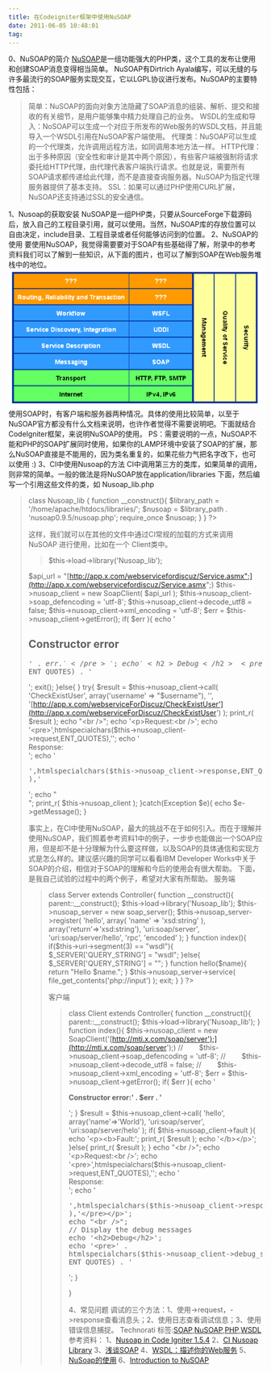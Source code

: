 ```yaml
---
title: 在Codeigniter框架中使用NuSOAP
date: 2011-06-05 10:48:01
tag: 
---
```


0、NuSOAP的简介
[NuSOAP](http://sourceforge.net/projects/nusoap/)是一组功能强大的PHP类，这个工具的发布让使用和创建SOAP消息变得相当简单。 NuSOAP有Dirtrich Ayala编写，可以无缝的与许多最流行的SOAP服务实现交互，它以LGPL协议进行发布。NuSOAP的主要特性包括：
> 简单：NuSOAP的面向对象方法隐藏了SOAP消息的组装、解析、提交和接收的有关细节，是用户能够集中精力处理自己的业务。
WSDL的生成和导入：NoSOAP可以生成一个对应于所发布的Web服务的WSDL文档，并且能导入一个WSDL引用在NuSOAP客户端使用。
代理类：NuSOAP可以生成的一个代理类，允许调用远程方法，如同调用本地方法一样。
HTTP代理：出于多种原因（安全性和审计是其中两个原因），有些客户端被强制将请求委托给HTTP代理，由代理代表客户端执行请求。也就是说，需要所有SOAP请求都传递给此代理，而不是直接查询服务器。NuSOAP为指定代理服务器提供了基本支持。
SSL：如果可以通过PHP使用CURL扩展，NuSOAP还支持通过SSL的安全通信。

1、Nusoap的获取安装
NuSOAP是一组PHP类，只要从SourceForge下载源码后，放入自己的工程目录引用，就可以使用。当然，NuSOAP库的存放位置可以自由决定，include目录、工程目录或者任何能够访问到的位置。
2、NuSOAP的使用
要使用NuSOAP，我觉得需要要对于SOAP有些基础得了解，附录中的参考资料我们可以了解到一些知识，从下面的图片，也可以了解到SOAP在Web服务堆栈中的地位。
![](./20110605-nusoap/ws-03.gif)
使用SOAP时，有客户端和服务器两种情况。具体的使用比较简单，以至于NuSOAP官方都没有什么文档来说明，也许作者觉得不需要说明吧。下面就结合CodeIgniter框架，来说明NuSOAP的使用。
PS：需要说明的一点，NuSOAP不能和PHP的SOAP扩展同时使用，如果你的LAMP环境中安装了SOAP的扩展，那么NuSOAP直接是不能用的，因为类名重复的，如果花些力气把名字改下，也可以使用 :)
3、CI中使用Nusoap的方法
CI中调用第三方的类库，如果简单的调用，则非常的简单。一般的做法是将NuSOAP放在application/libraries 下面，然后编写一个引用这些文件的类，如 Nusoap_lib.php
> <?php  if ( ! defined('BASEPATH')) exit('No direct script access allowed');
class Nusoap_lib {
function __construct(){
$library_path = '/home/apache/htdocs/libraries/';
$nusoap = $library_path . 'nusoap0.9.5/nusoap.php';
require_once $nusoap;
}
}
?>


这样，我们就可以在其他的文件中通过CI常规的加载的方式来调用 NuSOAP 进行使用，比如在一个 Client类中。
> $this->load->library('Nusoap_lib');

$api_url = "[http://app.x.com/webservicefordiscuz/Service.asmx";](http://app.x.com/webservicefordiscuz/Service.asmx";)
$this->nusoap_client = new SoapClient( $api_url );
$this->nusoap_client->soap_defencoding = 'utf-8';
$this->nusoap_client->decode_utf8 = false;
$this->nusoap_client->xml_encoding = 'utf-8';
$err = $this->nusoap_client->getError();
if( $err ){
echo '<h2>Constructor error</h2><pre>' . $err . '</pre>';
echo '<h2>Debug</h2><pre>' . htmlspecialchars($client->getDebug(), ENT_QUOTES) . '</pre>';
exit();
}else{
}
try{
$result = $this->nusoap_client->call(
'CheckExistUser',
array('username' => "$username"),
'',
'[http://app.x.com/webserviceForDiscuz/CheckExistUser'](http://app.x.com/webserviceForDiscuz/CheckExistUser')
);
print_r( $result );
echo "<br />";
echo '<p>Request:<br />';
echo '<pre>',htmlspecialchars($this->nusoap_client->request,ENT_QUOTES),'</pre>';
echo '<br />Response:<br />';
echo '<pre>',htmlspecialchars($this->nusoap_client->response,ENT_QUOTES ),'</pre></p>';
echo "<br />";
print_r( $this->nusoap_client );
}catch(Exception $e){
echo $e->getMessage();
}

事实上，在CI中使用NuSOAP，最大的挑战不在于如何引入。而在于理解并使用NuSOAP，我们照着参考资料1中的例子，一步步也能做出一个SOAP应用，但是却不是十分理解为什么要这样做，以及SOAP的具体通信和实现方式是怎么样的。建议感兴趣的同学可以看看IBM Developer Works中关于SOAP的介绍，相信对于SOAP的理解和今后的使用会有很大帮助。
下面，是我自己试验的过程中的两个例子，希望对大家有所帮助。
服务端
> <?php  if ( ! defined('BASEPATH')) exit('No direct script access allowed');
class Server extends Controller{
function __construct(){
parent::__construct();
$this->load->library('Nusoap_lib');
$this->nusoap_server = new soap_server();
$this->nusoap_server->register(
'hello',
array(
'name' => 'xsd:string'
),
array('return'=>'xsd:string'),
'uri:soap/server',
'uri:soap/server/hello',
'rpc',
'encoded'
);
}
function index(){
if($this->uri->segment(3) == "wsdl"){
$_SERVER['QUERY_STRING'] = "wsdl";
}else{
$_SERVER['QUERY_STRING'] = "";
}
function hello($name){
return "Hello $name.";
}
$this->nusoap_server->service( file_get_contents('php://input') );
exit;
}
}
?>


客户端
> <?php  if ( ! defined('BASEPATH')) exit('No direct script access allowed');
class Client extends Controller{
function __construct(){
parent::__construct();
$this->load->library('Nusoap_lib');
}
function index(){
$this->nusoap_client = new SoapClient('[http://mti.x.com/soap/server');](http://mti.x.com/soap/server');)
//        $this->nusoap_client->soap_defencoding = 'utf-8';
//        $this->nusoap_client->decode_utf8 = false;
//        $this->nusoap_client->xml_encoding = 'utf-8';
$err = $this->nusoap_client->getError();
if( $err ){
echo '<p><b>Constructor error:' . $err . '</b></p>';
}
$result = $this->nusoap_client->call(
'hello',
array('name'=>'World'),
'uri:soap/server',
'uri:soap/server/helo' );
if( $this->nusoap_client->fault ){
echo '<p><b>Fault:';
print_r( $result );
echo '</b></p>';
}else{
print_r( $result );
}
echo "<br />";
echo '<p>Request:<br />';
echo '<pre>',htmlspecialchars($this->nusoap_client->request,ENT_QUOTES),'</pre>';
echo '<br />Response:<br />';
echo '<pre>',htmlspecialchars($this->nusoap_client->response,ENT_QUOTES ),'</pre></p>';
echo "<br />";
// Display the debug messages
echo '<h2>Debug</h2>';
echo '<pre>' . htmlspecialchars($this->nusoap_client->debug_str, ENT_QUOTES) . '</pre>';
}

}

4、常见问题
调试的三个方法：1、使用->request，->response查看消息头；2、使用日志查看调试信息；3、使用错误信息捕捉。
Technorati 标签:[SOAP](http://technorati.com/tags/SOAP),[NuSOAP](http://technorati.com/tags/NuSOAP),[PHP](http://technorati.com/tags/PHP),[WSDL](http://technorati.com/tags/WSDL)
参考资料：
1、[Nusoap in Code Igniter 1.5.4](http://codeigniter.com/forums/viewthread/59710/)
2、[CI Nusoap Library](http://codeigniter.com/wiki/CI_Nusoap_Library)
3、[浅谈SOAP](http://www.ibm.com/developerworks/cn/xml/x-sisoap/index.html)
4、[WSDL：描述你的Web服务](http://www.ibm.com/developerworks/cn/webservices/ws-wsdl/index.html)
5、[NuSoap的使用](http://www.uh80.com/?p=50)
6、[Introduction to NuSOAP](http://www.scottnichol.com/nusoapintro.htm)












